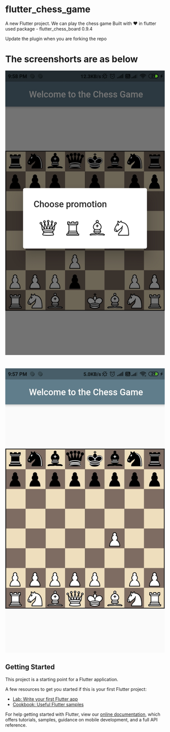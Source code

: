 # flutter_chess_game

A new Flutter project.
We can play the chess game
Built with :heart: in flutter
used package - flutter_chess_board 0.9.4

Update the plugin when you are forking the repo

# The screenshorts are as below

![](ches1.jpg)

#

![](ches2.jpg)

## Getting Started

This project is a starting point for a Flutter application.

A few resources to get you started if this is your first Flutter project:

- [Lab: Write your first Flutter app](https://flutter.dev/docs/get-started/codelab)
- [Cookbook: Useful Flutter samples](https://flutter.dev/docs/cookbook)

For help getting started with Flutter, view our
[online documentation](https://flutter.dev/docs), which offers tutorials,
samples, guidance on mobile development, and a full API reference.
